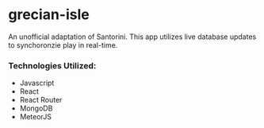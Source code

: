 # grecian-isle
An unofficial adaptation of Santorini. This app utilizes live database updates to synchoronzie play in real-time. 

### Technologies Utilized:
- Javascript
- React
- React Router
- MongoDB
- MeteorJS
